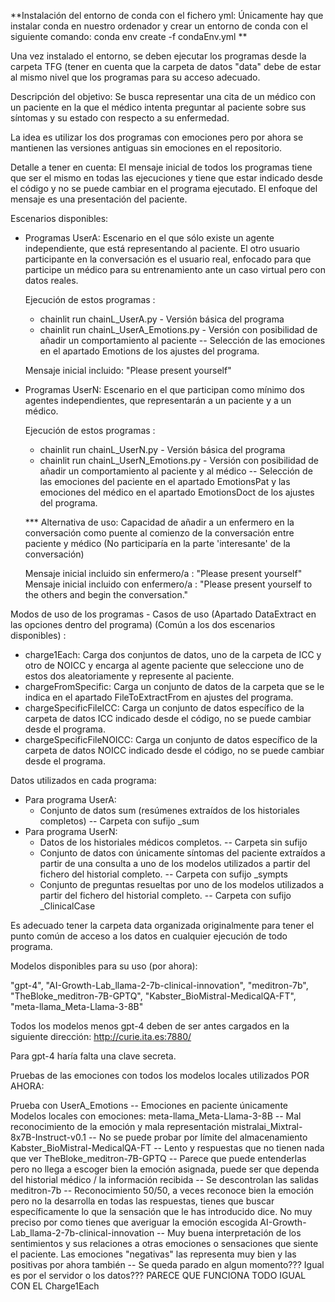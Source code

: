 **Instalación del entorno de conda con el fichero yml: Únicamente hay que instalar conda en nuestro ordenador y crear un entorno de conda con el siguiente comando: conda env create -f condaEnv.yml **

Una vez instalado el entorno, se deben ejecutar los programas desde la carpeta TFG (tener en cuenta que la carpeta de datos "data" debe de estar al mismo nivel que los programas para su acceso adecuado.

Descripción del objetivo:
Se busca representar una cita de un médico con un paciente en la que el médico intenta preguntar al paciente sobre sus síntomas y su estado con respecto a su enfermedad.

La idea es utilizar los dos programas con emociones pero por ahora se mantienen las versiones antiguas sin emociones en el repositorio.

Detalle a tener en cuenta: El mensaje inicial de todos los programas tiene que ser el mismo en todas las ejecuciones y tiene que estar indicado desde el código y no se puede cambiar en el programa ejecutado. El enfoque del mensaje es una presentación del paciente. 

Escenarios disponibles:

- Programas UserA: Escenario en el que sólo existe un agente independiente, que está representando al paciente. El otro usuario participante en la conversación es el usuario real, enfocado para que participe un médico para su entrenamiento ante un caso virtual pero con datos reales.

  Ejecución de estos programas :  
    - chainlit run chainL_UserA.py               - Versión básica del programa
    - chainlit run chainL_UserA_Emotions.py      - Versión con posibilidad de añadir un comportamiento al paciente -- Selección de las emociones en el apartado Emotions de los ajustes del programa.

  Mensaje inicial incluido: "Please present yourself"
  
- Programas UserN: Escenario en el que participan como mínimo dos agentes independientes, que representarán a un paciente y a un médico.

  Ejecución de estos programas :  
    - chainlit run chainL_UserN.py               - Versión básica del programa
    - chainlit run chainL_UserN_Emotions.py      - Versión con posibilidad de añadir un comportamiento al paciente y al médico -- Selección de las emociones del paciente en el apartado EmotionsPat y las emociones del médico en el apartado EmotionsDoct de los ajustes del programa.

  *** Alternativa de uso: Capacidad de añadir a un enfermero en la conversación como puente al comienzo de la conversación entre paciente y médico (No participaría en la parte 'interesante' de la conversación)

  Mensaje inicial incluido sin enfermero/a : "Please present yourself"
  Mensaje inicial incluido con enfermero/a : "Please present yourself to the others and begin the conversation."
  
Modos de uso de los programas - Casos de uso (Apartado DataExtract en las opciones dentro del programa) (Común a los dos escenarios disponibles) :
  - charge1Each: Carga dos conjuntos de datos, uno de la carpeta de ICC y otro de NOICC y encarga al agente paciente que seleccione uno de estos dos aleatoriamente y represente al paciente.
  - chargeFromSpecific: Carga un conjunto de datos de la carpeta que se le indica en el apartado FileToExtractFrom en ajustes del programa.
  - chargeSpecificFileICC: Carga un conjunto de datos específico de la carpeta de datos ICC indicado desde el código, no se puede cambiar desde el programa.
  - chargeSpecificFileNOICC: Carga un conjunto de datos específico de la carpeta de datos NOICC indicado desde el código, no se puede cambiar desde el programa.


Datos utilizados en cada programa:
  - Para programa UserA:
      - Conjunto de datos sum (resúmenes extraídos de los historiales completos) -- Carpeta con sufijo _sum
  - Para programa UserN:
      - Datos de los historiales médicos completos. -- Carpeta sin sufijo
      - Conjunto de datos con únicamente síntomas del paciente extraídos a partir de una consulta a uno de los modelos utilizados a partir del fichero del historial completo. -- Carpeta con sufijo _sympts
      - Conjunto de preguntas resueltas por uno de los modelos utilizados a partir del fichero del historial completo. -- Carpeta con sufijo _ClinicalCase

Es adecuado tener la carpeta data organizada originalmente para tener el punto común de acceso a los datos en cualquier ejecución de todo programa.


Modelos disponibles para su uso (por ahora):

"gpt-4", "AI-Growth-Lab_llama-2-7b-clinical-innovation", "meditron-7b", "TheBloke_meditron-7B-GPTQ", "Kabster_BioMistral-MedicalQA-FT", "meta-llama_Meta-Llama-3-8B"

Todos los modelos menos gpt-4 deben de ser antes cargados en la siguiente dirección: http://curie.ita.es:7880/ 

Para gpt-4 haría falta una clave secreta.

Pruebas de las emociones con todos los modelos locales utilizados POR AHORA:

Prueba con UserA_Emotions -- Emociones en paciente únicamente
Modelos locales con emociones:
meta-llama_Meta-Llama-3-8B -- Mal reconocimiento de la emoción y mala representación
mistralai_Mixtral-8x7B-Instruct-v0.1 -- No se puede probar por límite del almacenamiento
Kabster_BioMistral-MedicalQA-FT -- Lento y respuestas que no tienen nada que ver
TheBloke_meditron-7B-GPTQ -- Parece que puede entenderlas pero no llega a escoger bien la emoción asignada, puede ser que dependa del historial médico / la información recibida -- Se descontrolan las salidas
meditron-7b -- Reconocimiento 50/50, a veces reconoce bien la emoción pero no la desarrolla en todas las respuestas, tienes que buscar específicamente lo que la sensación que le has introducido dice. No muy preciso por como tienes que averiguar la emoción escogida
AI-Growth-Lab_llama-2-7b-clinical-innovation -- Muy buena interpretación de los sentimientos y sus relaciones a otras emociones o sensaciones que siente el paciente. Las emociones "negativas" las representa muy bien y las positivas por ahora también -- Se queda parado en algun momento??? Igual es por el servidor o los datos???
PARECE QUE FUNCIONA TODO IGUAL CON EL Charge1Each


